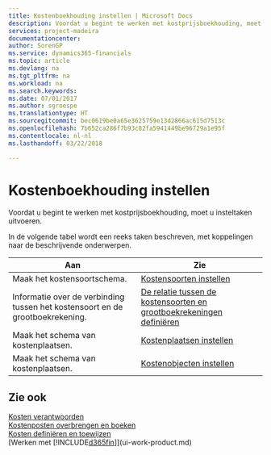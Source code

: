 ```yaml
---
title: Kostenboekhouding instellen | Microsoft Docs
description: Voordat u begint te werken met kostprijsboekhouding, moet u insteltaken uitvoeren.
services: project-madeira
documentationcenter: 
author: SorenGP
ms.service: dynamics365-financials
ms.topic: article
ms.devlang: na
ms.tgt_pltfrm: na
ms.workload: na
ms.search.keywords: 
ms.date: 07/01/2017
ms.author: sgroespe
ms.translationtype: HT
ms.sourcegitcommit: bec0619be0a65e3625759e13d2866ac615d7513c
ms.openlocfilehash: 7b652ca286f7b93c82fa5941449be96729a1e95f
ms.contentlocale: nl-nl
ms.lasthandoff: 03/22/2018

---
```

# <a name="setting-up-cost-accounting"></a>Kostenboekhouding instellen
Voordat u begint te werken met kostprijsboekhouding, moet u insteltaken uitvoeren.  

 In de volgende tabel wordt een reeks taken beschreven, met koppelingen naar de beschrijvende onderwerpen.

|Aan|Zie|  
|--------|---------|  
|Maak het kostensoortschema.|[Kostensoorten instellen](finance-how-to-set-up-cost-types.md)|  
|Informatie over de verbinding tussen het kostensoort en de grootboekrekening.|[De relatie tussen de kostensoorten en grootboekrekeningen definiëren](finance-defining-the-relationship-between-cost-types-and-general-ledger-accounts.md)|  
|Maak het schema van kostenplaatsen.|[Kostenplaatsen instellen](finance-how-to-set-up-cost-centers.md)|  
|Maak het schema van kostenplaatsen.|[Kostenobjecten instellen](finance-how-to-set-up-cost-objects.md)|  

## <a name="see-also"></a>Zie ook  
[Kosten verantwoorden](finance-manage-cost-accounting.md)  
[Kostenposten overbrengen en boeken](finance-transfer-and-post-cost-entries.md)   
[Kosten definiëren en toewijzen](finance-define-and-allocate-costs.md)  
[Werken met [!INCLUDE[d365fin](includes/d365fin_md.md)]](ui-work-product.md)

